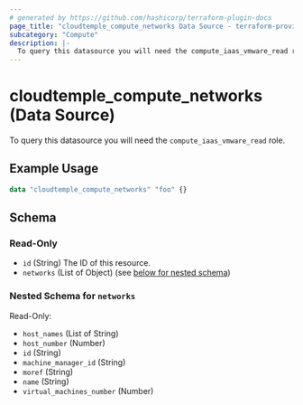 ```yaml
---
# generated by https://github.com/hashicorp/terraform-plugin-docs
page_title: "cloudtemple_compute_networks Data Source - terraform-provider-cloudtemple"
subcategory: "Compute"
description: |-
  To query this datasource you will need the compute_iaas_vmware_read role.
---
```


# cloudtemple_compute_networks (Data Source)

To query this datasource you will need the `compute_iaas_vmware_read` role.

## Example Usage

```terraform
data "cloudtemple_compute_networks" "foo" {}
```

<!-- schema generated by tfplugindocs -->
## Schema

### Read-Only

- `id` (String) The ID of this resource.
- `networks` (List of Object) (see [below for nested schema](#nestedatt--networks))

<a id="nestedatt--networks"></a>
### Nested Schema for `networks`

Read-Only:

- `host_names` (List of String)
- `host_number` (Number)
- `id` (String)
- `machine_manager_id` (String)
- `moref` (String)
- `name` (String)
- `virtual_machines_number` (Number)


